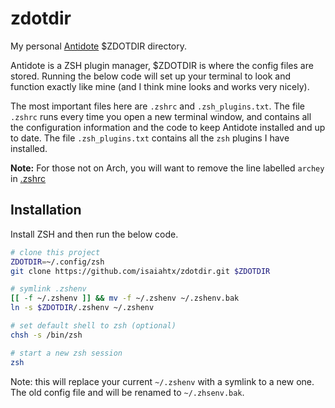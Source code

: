 # zdotdir

My personal [Antidote](https://github.com/mattmc3/antidote) $ZDOTDIR directory.

Antidote is a ZSH plugin manager, $ZDOTDIR is where the config files are
stored. Running the below code will set up your terminal to look and function
exactly like mine (and I think mine looks and works very nicely).

The most important files here are `.zshrc` and `.zsh_plugins.txt`. The file
`.zshrc` runs every time you open a new terminal window, and contains all the
configuration information and the code to keep Antidote installed and up to
date. The file `.zsh_plugins.txt` contains all the `zsh` plugins I have
installed.

**Note:** For those not on Arch, you will want to remove the line labelled
`archey` in [.zshrc](.zshrc)

## Installation

Install ZSH and then run the below code.

```zsh
# clone this project
ZDOTDIR=~/.config/zsh
git clone https://github.com/isaiahtx/zdotdir.git $ZDOTDIR

# symlink .zshenv
[[ -f ~/.zshenv ]] && mv -f ~/.zshenv ~/.zshenv.bak
ln -s $ZDOTDIR/.zshenv ~/.zshenv

# set default shell to zsh (optional)
chsh -s /bin/zsh

# start a new zsh session
zsh
```

Note: this will replace your current `~/.zshenv` with a symlink to a new one. The old config file and will be renamed to `~/.zhsenv.bak`.
